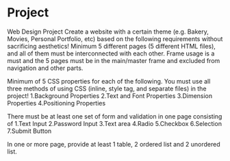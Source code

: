 # Project

Web Design Project
Create a website with a certain theme (e.g. Bakery, Movies, Personal Portfolio, etc) based on the following requirements without sacrificing aesthetics!
Minimum 5 different pages (5 different HTML files), and all of them must be interconnected with each other. Frame usage is a must and the 5 pages must be in the main/master frame and excluded from navigation and other parts.

Minimum of 5 CSS properties for each of the following. You must use all three methods of using CSS (inline, style tag, and separate files) in the project!
1.Background Properties
2.Text and Font Properties
3.Dimension Properties
4.Positioning Properties

There must be at least one set of form and validation in one page consisting of
1.Text Input
2.Password Input
3.Text area
4.Radio
5.Checkbox
6.Selection
7.Submit Button

In one or more page, provide at least 1 table, 2 ordered list and 2 unordered list.
